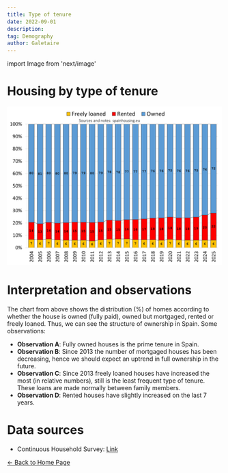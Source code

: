 ```yaml
---
title: Type of tenure
date: 2022-09-01
description:
tag: Demography
author: Galetaire
---
```


import Image from 'next/image'

# Housing by type of tenure

[![Régimen de tenencia de la vivienda](/images/tenure.png)](/images/tenure.png)

# Interpretation and observations

The chart from above shows the distribution (%) of homes according to whether the house is owned (fully paid), owned but mortgaged, rented or freely loaned. Thus, we can see the structure of ownership in Spain. Some observations:

- **Observation A**: Fully owned houses is the prime tenure in Spain.
- **Observation B**: Since 2013 the number of mortgaged houses has been decreasing, hence we should expect an uptrend in full ownership in the future.
- **Observation C**: Since 2013 freely loaned houses have increased the most (in relative numbers), still is the least frequent type of tenure. These loans are made normally between family members.
- **Observation D**: Rented houses have slightly increased on the last 7 years.

# Data sources

- Continuous Household Survey: [Link](https://www.ine.es/dyngs/INEbase/en/operacion.htm?c=Estadistica_C&cid=1254736176952&menu=resultados&idp=1254735572981)

<div class="meta-line"><a class="meta-back" href="/">← Back to Home Page</a></div>
